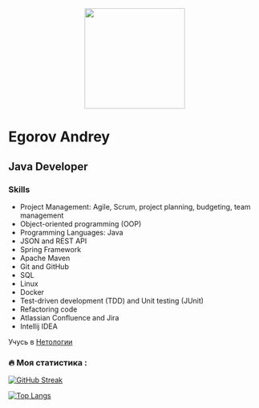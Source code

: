 <div id="header" align="center">
  <img src="https://media.giphy.com/media/RN8FdaB6T1bkkI5n4I/giphy.gif" width="200"/>
</div>
<div id="seconder" align="center">
<img src="https://komarev.com/ghpvc/?username=InfernalBeard&style=flat-square&color=red" alt=""/>
</div>

Egorov Andrey
==================================
Java Developer
----------------------------------

### Skills

- Project Management: Agile, Scrum, project planning, budgeting, team management
- Object-oriented programming (OOP)
- Programming Languages: Java
- JSON and REST API
- Spring Framework
- Apache Maven
- Git and GitHub
- SQL
- Linux
- Docker
- Test-driven development (TDD) and Unit testing (JUnit)
- Refactoring code
- Atlassian Confluence and Jira
- Intellij IDEA

Учусь в [Нетологии](https://netology.ru)

### :fire: Моя статистика :
[![GitHub Streak](http://github-readme-streak-stats.herokuapp.com?user=InfernalBeard&theme=highcontrast&border_radius=4.6&locale=ru)](https://git.io/streak-stats)


[![Top Langs](https://github-readme-stats.vercel.app/api/top-langs/?username=InfernalBeard&layout=compact&theme=vision-friendly-dark)](https://github.com/anuraghazra/github-readme-stats)
